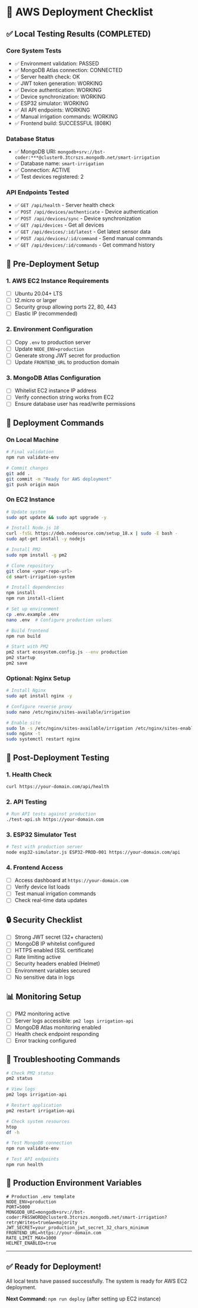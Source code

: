 # 🚀 AWS Deployment Checklist

## ✅ Local Testing Results (COMPLETED)

### Core System Tests
- ✅ Environment validation: PASSED
- ✅ MongoDB Atlas connection: CONNECTED
- ✅ Server health check: OK
- ✅ JWT token generation: WORKING
- ✅ Device authentication: WORKING
- ✅ Device synchronization: WORKING
- ✅ ESP32 simulator: WORKING
- ✅ All API endpoints: WORKING
- ✅ Manual irrigation commands: WORKING
- ✅ Frontend build: SUCCESSFUL (808K)

### Database Status
- ✅ MongoDB URI: `mongodb+srv://bst-coder:***@cluster0.3tcrszs.mongodb.net/smart-irrigation`
- ✅ Database name: `smart-irrigation`
- ✅ Connection: ACTIVE
- ✅ Test devices registered: 2

### API Endpoints Tested
- ✅ `GET /api/health` - Server health check
- ✅ `POST /api/devices/authenticate` - Device authentication
- ✅ `POST /api/devices/sync` - Device synchronization
- ✅ `GET /api/devices` - Get all devices
- ✅ `GET /api/devices/:id/latest` - Get latest sensor data
- ✅ `POST /api/devices/:id/command` - Send manual commands
- ✅ `GET /api/devices/:id/commands` - Get command history

## 🔧 Pre-Deployment Setup

### 1. AWS EC2 Instance Requirements
- [ ] Ubuntu 20.04+ LTS
- [ ] t2.micro or larger
- [ ] Security group allowing ports 22, 80, 443
- [ ] Elastic IP (recommended)

### 2. Environment Configuration
- [ ] Copy `.env` to production server
- [ ] Update `NODE_ENV=production`
- [ ] Generate strong JWT secret for production
- [ ] Update `FRONTEND_URL` to production domain

### 3. MongoDB Atlas Configuration
- [ ] Whitelist EC2 instance IP address
- [ ] Verify connection string works from EC2
- [ ] Ensure database user has read/write permissions

## 🚀 Deployment Commands

### On Local Machine
```bash
# Final validation
npm run validate-env

# Commit changes
git add .
git commit -m "Ready for AWS deployment"
git push origin main
```

### On EC2 Instance
```bash
# Update system
sudo apt update && sudo apt upgrade -y

# Install Node.js 18
curl -fsSL https://deb.nodesource.com/setup_18.x | sudo -E bash -
sudo apt-get install -y nodejs

# Install PM2
sudo npm install -g pm2

# Clone repository
git clone <your-repo-url>
cd smart-irrigation-system

# Install dependencies
npm install
npm run install-client

# Set up environment
cp .env.example .env
nano .env  # Configure production values

# Build frontend
npm run build

# Start with PM2
pm2 start ecosystem.config.js --env production
pm2 startup
pm2 save
```

### Optional: Nginx Setup
```bash
# Install Nginx
sudo apt install nginx -y

# Configure reverse proxy
sudo nano /etc/nginx/sites-available/irrigation

# Enable site
sudo ln -s /etc/nginx/sites-available/irrigation /etc/nginx/sites-enabled/
sudo nginx -t
sudo systemctl restart nginx
```

## 🧪 Post-Deployment Testing

### 1. Health Check
```bash
curl https://your-domain.com/api/health
```

### 2. API Testing
```bash
# Run API tests against production
./test-api.sh https://your-domain.com
```

### 3. ESP32 Simulator Test
```bash
# Test with production server
node esp32-simulator.js ESP32-PROD-001 https://your-domain.com/api
```

### 4. Frontend Access
- [ ] Access dashboard at `https://your-domain.com`
- [ ] Verify device list loads
- [ ] Test manual irrigation commands
- [ ] Check real-time data updates

## 🔒 Security Checklist

- [ ] Strong JWT secret (32+ characters)
- [ ] MongoDB IP whitelist configured
- [ ] HTTPS enabled (SSL certificate)
- [ ] Rate limiting active
- [ ] Security headers enabled (Helmet)
- [ ] Environment variables secured
- [ ] No sensitive data in logs

## 📊 Monitoring Setup

- [ ] PM2 monitoring active
- [ ] Server logs accessible: `pm2 logs irrigation-api`
- [ ] MongoDB Atlas monitoring enabled
- [ ] Health check endpoint responding
- [ ] Error tracking configured

## 🚨 Troubleshooting Commands

```bash
# Check PM2 status
pm2 status

# View logs
pm2 logs irrigation-api

# Restart application
pm2 restart irrigation-api

# Check system resources
htop
df -h

# Test MongoDB connection
npm run validate-env

# Test API endpoints
npm run health
```

## 📝 Production Environment Variables

```env
# Production .env template
NODE_ENV=production
PORT=5000
MONGODB_URI=mongodb+srv://bst-coder:PASSWORD@cluster0.3tcrszs.mongodb.net/smart-irrigation?retryWrites=true&w=majority
JWT_SECRET=your_production_jwt_secret_32_chars_minimum
FRONTEND_URL=https://your-domain.com
RATE_LIMIT_MAX=1000
HELMET_ENABLED=true
```

---

## ✅ Ready for Deployment!

All local tests have passed successfully. The system is ready for AWS EC2 deployment.

**Next Command:** `npm run deploy` (after setting up EC2 instance)